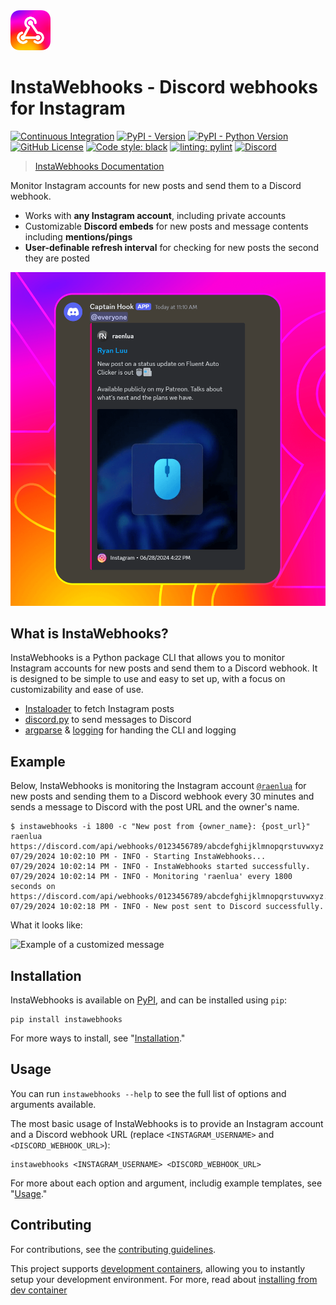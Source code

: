<img alt="InstaWebhooks" src="https://raw.githubusercontent.com/RyanLua/InstaWebhooks/main/assets/Logo.png" width="64px" />

# InstaWebhooks - Discord webhooks for Instagram

[![Continuous Integration](https://github.com/RyanLua/InstaWebhooks/actions/workflows/ci.yml/badge.svg)](https://github.com/RyanLua/InstaWebhooks/actions/workflows/ci.yml) [![PyPI - Version](https://img.shields.io/pypi/v/instawebhooks)](https://pypi.org/project/instawebhooks/#history) [![PyPI - Python Version](https://img.shields.io/pypi/pyversions/instawebhooks)](https://pypi.org/project/instawebhooks/) [![GitHub License](https://img.shields.io/github/license/RyanLua/InstaWebhooks)](https://github.com/RyanLua/InstaWebhooks/blob/main/LICENSE.txt) [![Code style: black](https://img.shields.io/badge/code%20style-black-000000.svg)](https://github.com/psf/black) [![linting: pylint](https://img.shields.io/badge/linting-pylint-yellowgreen)](https://github.com/pylint-dev/pylint) [![Discord](https://img.shields.io/discord/1162303282002272359?label=discord)](https://discord.gg/wmM64GcZwe)

> [InstaWebhooks Documentation](https://github.com/RyanLua/InstaWebhooks/wiki)

Monitor Instagram accounts for new posts and send them to a Discord webhook.

* Works with **any Instagram account**, including private accounts
* Customizable **Discord embeds** for new posts and message contents including **mentions/pings**
* **User-definable refresh interval** for checking for new posts the second they are posted

<img alt="Example of a new post notification" src="https://raw.githubusercontent.com/RyanLua/InstaWebhooks/main/assets/ScreenshotEmbedExample.png" width="512px" />

## What is InstaWebhooks?

InstaWebhooks is a Python package CLI that allows you to monitor Instagram accounts for new posts and send them to a Discord webhook. It is designed to be simple to use and easy to set up, with a focus on customizability and ease of use.

* [Instaloader](https://instaloader.github.io/) to fetch Instagram posts
* [discord.py](https://github.com/Rapptz/discord.py) to send messages to Discord
* [argparse](https://docs.python.org/3/library/argparse.html) & [logging](https://docs.python.org/3/library/logging.html) for handing the CLI and logging

## Example

Below, InstaWebhooks is monitoring the Instagram account [`@raenlua`](https://www.instagram.com/raenlua/) for new posts and sending them to a Discord webhook every 30 minutes and sends a message to Discord with the post URL and the owner's name.

```console
$ instawebhooks -i 1800 -c "New post from {owner_name}: {post_url}" raenlua https://discord.com/api/webhooks/0123456789/abcdefghijklmnopqrstuvwxyz
07/29/2024 10:02:10 PM - INFO - Starting InstaWebhooks...
07/29/2024 10:02:14 PM - INFO - InstaWebhooks started successfully.
07/29/2024 10:02:14 PM - INFO - Monitoring 'raenlua' every 1800 seconds on https://discord.com/api/webhooks/0123456789/abcdefghijklmnopqrstuvwxyz.
07/29/2024 10:02:18 PM - INFO - New post sent to Discord successfully.
```

What it looks like:

<img alt="Example of a customized message" src="https://github.com/user-attachments/assets/15ce14a6-01ba-4675-a62e-d9c24128490b" width="512px" />

## Installation

InstaWebhooks is available on [PyPI](https://pypi.org/project/instawebhooks/), and can be installed using `pip`:

```
pip install instawebhooks
```

For more ways to install, see "[Installation](https://github.com/RyanLua/InstaWebhooks/wiki/Installation)."

## Usage


You can run `instawebhooks --help` to see the full list of options and arguments available.

The most basic usage of InstaWebhooks is to provide an Instagram account and a Discord webhook URL (replace `<INSTAGRAM_USERNAME>` and `<DISCORD_WEBHOOK_URL>`):

```
instawebhooks <INSTAGRAM_USERNAME> <DISCORD_WEBHOOK_URL>
```

For more about each option and argument, includig example templates, see "[Usage](https://github.com/RyanLua/InstaWebhooks/wiki/Usage)."

## Contributing

For contributions, see the [contributing guidelines](CONTRIBUTING.md).

This project supports [development containers](https://containers.dev/), allowing you to instantly setup your development environment. For more, read about [installing from dev container](https://github.com/RyanLua/InstaWebhooks/wiki/Installation#from-development-container)
